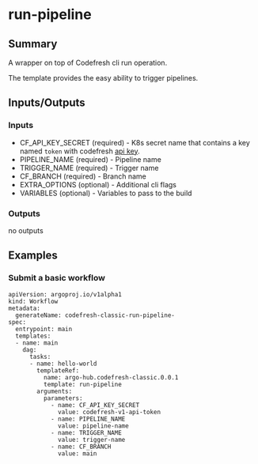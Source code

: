 # run-pipeline

## Summary
A wrapper on top of Codefresh cli run operation.

The template provides the easy ability to trigger pipelines.

## Inputs/Outputs

### Inputs
* CF_API_KEY_SECRET (required) - K8s secret name that contains a key named `token` with codefresh [api key](https://codefresh.io/docs/docs/integrations/codefresh-api/#authentication-instructions).
* PIPELINE_NAME (required) - Pipeline name
* TRIGGER_NAME (required) - Trigger name
* CF_BRANCH (required) - Branch name
* EXTRA_OPTIONS (optional) - Additional cli flags
* VARIABLES (optional) - Variables to pass to the build

### Outputs
no outputs

## Examples

### Submit a basic workflow 
```
apiVersion: argoproj.io/v1alpha1
kind: Workflow
metadata:
  generateName: codefresh-classic-run-pipeline-
spec:
  entrypoint: main
  templates:
  - name: main
    dag:
      tasks:
      - name: hello-world
        templateRef:
          name: argo-hub.codefresh-classic.0.0.1
          template: run-pipeline
        arguments:
          parameters:
            - name: CF_API_KEY_SECRET
              value: codefresh-v1-api-token
            - name: PIPELINE_NAME
              value: pipeline-name
            - name: TRIGGER_NAME
              value: trigger-name
            - name: CF_BRANCH
              value: main
```
